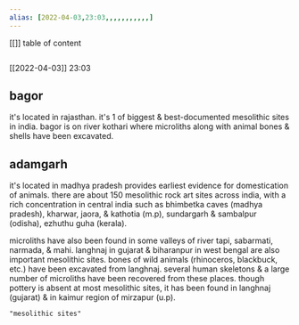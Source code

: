 ```yaml
---
alias: [2022-04-03,23:03,,,,,,,,,,,]
---
```

[[]]
table of content
```toc
```

[[2022-04-03]] 23:03
## bagor
it's located in rajasthan.
it's 1 of biggest & best-documented mesolithic sites in india.
bagor is on river kothari where microliths along with animal bones & shells have been excavated.
## adamgarh
it's located in madhya pradesh provides earliest evidence for domestication of animals.
there are about 150 mesolithic rock art sites across india, with a rich concentration in central india such as bhimbetka caves (madhya pradesh), kharwar, jaora, & kathotia (m.p), sundargarh & sambalpur (odisha), ezhuthu guha (kerala).

microliths have also been found in some valleys of river tapi, sabarmati, narmada, & mahi.
langhnaj in gujarat & biharanpur in west bengal are also important mesolithic sites.
bones of wild animals (rhinoceros, blackbuck, etc.) have been excavated from langhnaj.
several human skeletons & a large number of microliths have been recovered from these places.
though pottery is absent at most mesolithic sites, it has been found in langhnaj (gujarat) & in kaimur region of mirzapur (u.p).
```query
"mesolithic sites"
```